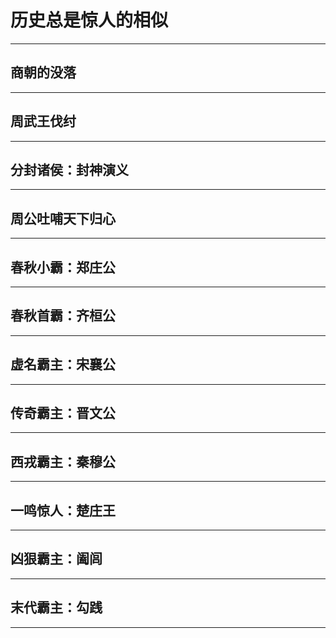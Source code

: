 # 历史总是惊人的相似

---

## 商朝的没落

---

## 周武王伐纣

---

## 分封诸侯：封神演义

---

## 周公吐哺天下归心

---

## 春秋小霸：郑庄公

---

## 春秋首霸：齐桓公

---

## 虚名霸主：宋襄公

---

## 传奇霸主：晋文公

---

## 西戎霸主：秦穆公

---

## 一鸣惊人：楚庄王

---

## 凶狠霸主：阖闾

---

## 末代霸主：勾践

---
